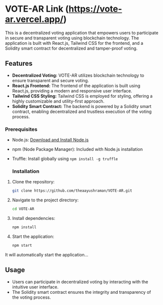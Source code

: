 # VOTE-AR  Link (https://vote-ar.vercel.app/)
This is a decentralized voting application that empowers users to participate in secure and transparent voting using blockchain technology. The application is built with React.js, Tailwind CSS for the frontend, and a Solidity smart contract for decentralized and tamper-proof voting.

## Features

- **Decentralized Voting:** VOTE-AR utilizes blockchain technology to ensure transparent and secure voting.
- **React.js Frontend:** The frontend of the application is built using React.js, providing a modern and responsive user interface.
- **Tailwind CSS Styling:** Tailwind CSS is employed for styling, offering a highly customizable and utility-first approach.
- **Solidity Smart Contract:** The backend is powered by a Solidity smart contract, enabling decentralized and trustless execution of the voting process.

### Prerequisites

- Node.js: [Download and Install Node.js](https://nodejs.org/)
- npm (Node Package Manager): Included with Node.js installation
- Truffle: Install globally using `npm install -g truffle`

  ### Installation

1. Clone the repository:

   ```bash
   git clone https://github.com/theaayushraman/VOTE-AR.git
   ```

2. Navigate to the project directory:

   ```bash
   cd VOTE-AR
   ```

3. Install dependencies:

   ```bash
   npm install
   ```

4. Start the application:

   ```bash
   npm start
   ```
It will automatically start the application...

## Usage

- Users can participate in decentralized voting by interacting with the intuitive user interface.
- The Solidity smart contract ensures the integrity and transparency of the voting process.
